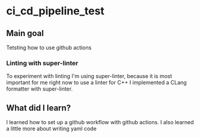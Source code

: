 # ci_cd_pipeline_test

## Main goal
Tetsting how to use github actions

### Linting with super-linter
To experiment with linting I'm using super-linter, because it is most important for me right now to use a linter for C++ I implemented a CLang formatter with super-linter.

## What did I learn?
I learned how to set up a github workflow with github actions. I also learned a little more about writing yaml code
